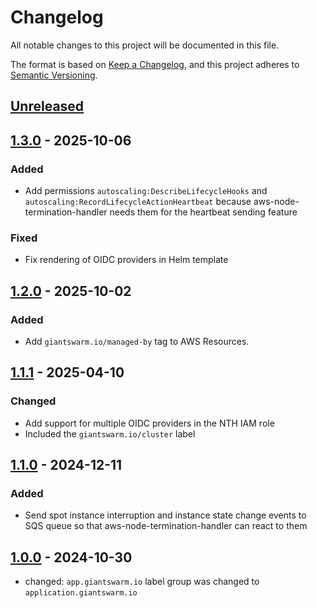 # Changelog

All notable changes to this project will be documented in this file.

The format is based on [Keep a Changelog](https://keepachangelog.com/en/1.0.0/),
and this project adheres to [Semantic Versioning](https://semver.org/spec/v2.0.0.html).

## [Unreleased]

## [1.3.0] - 2025-10-06

### Added

- Add permissions `autoscaling:DescribeLifecycleHooks` and `autoscaling:RecordLifecycleActionHeartbeat` because aws-node-termination-handler needs them for the heartbeat sending feature

### Fixed

- Fix rendering of OIDC providers in Helm template

## [1.2.0] - 2025-10-02

### Added

- Add `giantswarm.io/managed-by` tag to AWS Resources.

## [1.1.1] - 2025-04-10

### Changed

- Add support for multiple OIDC providers in the NTH IAM role
- Included the `giantswarm.io/cluster` label

## [1.1.0] - 2024-12-11

### Added

- Send spot instance interruption and instance state change events to SQS queue so that aws-node-termination-handler can react to them

## [1.0.0] - 2024-10-30

- changed: `app.giantswarm.io` label group was changed to `application.giantswarm.io`

[Unreleased]: https://github.com/giantswarm/aws-nth-crossplane-resources/compare/v1.3.0...HEAD
[1.3.0]: https://github.com/giantswarm/aws-nth-crossplane-resources/compare/v1.2.0...v1.3.0
[1.2.0]: https://github.com/giantswarm/aws-nth-crossplane-resources/compare/v1.1.1...v1.2.0
[1.1.1]: https://github.com/giantswarm/aws-nth-crossplane-resources/compare/v1.1.0...v1.1.1
[1.1.0]: https://github.com/giantswarm/aws-nth-crossplane-resources/compare/v1.0.0...v1.1.0
[1.0.0]: https://github.com/giantswarm/aws-nth-crossplane-resources/releases/tag/v1.0.0
